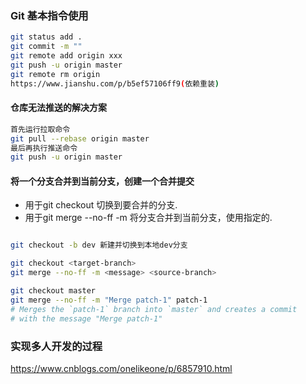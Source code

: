### Git 基本指令使用
```bash
git status add . 
git commit -m ""
git remote add origin xxx
git push -u origin master
git remote rm origin
https://www.jianshu.com/p/b5ef57106ff9(依赖重装)
```

#### 仓库无法推送的解决方案
```bash
首先运行拉取命令
git pull --rebase origin master
最后再执行推送命令
git push -u origin master
```
#### 将一个分支合并到当前分支，创建一个合并提交
- 用于git checkout <target-branch>切换到要合并的分支.
- 用于git merge --no-ff -m <message> <source-branch>将分支合并到当前分支，使用指定的<message>.
```bash

git checkout -b dev 新建并切换到本地dev分支

git checkout <target-branch>
git merge --no-ff -m <message> <source-branch>

git checkout master
git merge --no-ff -m "Merge patch-1" patch-1
# Merges the `patch-1` branch into `master` and creates a commit
# with the message "Merge patch-1"
```
### 实现多人开发的过程
https://www.cnblogs.com/onelikeone/p/6857910.html

